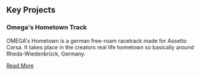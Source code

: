 <script setup>
const links = [
  { kind: 'discord', href: 'https://discord.com/invite/2PvtudAVX3', label: 'Discord' },
  { kind: 'patreon', href: 'https://www.patreon.com/omega_z1z', label: 'Patreon' },
  { kind: 'custom', icon: 'simple-icons:gumroad', href: 'https://tr.ee/ntB72rT1dB', label: 'Gumroad' },
  { kind: 'youtube', href: 'https://tr.ee/2Wmq7Hl6-o', label: 'YouTube' }
]
</script>

<CreatorProfile
  avatar="/images/creators/avatar_omega.png"
  name="OMEGA"
  caption=""
  quote="Tutto Passa"
  :links="links"  >

<div class="key-projects">
  <h2 class="kp-title">Key Projects</h2>
  <div class="kp-grid">
    <div class="kp-card">
      <h3 class="kp-card-title">Omega's Hometown Track</h3>
      <p class="kp-card-desc">OMEGA's Hometown is a german free-roam racetrack made for Assetto Corsa. It takes place in the creators real life hometown so basically around Rheda-Wiedenbrück, Germany.</p>
      <div class="kp-card-links">
        <a class="kp-card-link read-more" href="https://omegastracklab.gumroad.com/l/ligierjs8?layout=profile" target="_blank" rel="noopener">Read More</a>
      </div>
    </div>
  </div>
</div>

</CreatorProfile>
